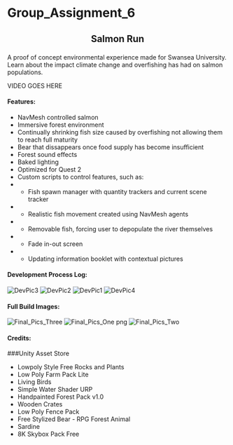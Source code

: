 # Group_Assignment_6

## <p align="center"> Salmon Run </p> 
A proof of concept environmental experience made for Swansea University.  
Learn about the impact climate change and overfishing has had on salmon populations.










VIDEO GOES HERE


#### Features:
* NavMesh controlled salmon  
* Immersive forest environment
* Continually shrinking fish size caused by overfishing not allowing them to reach full maturity  
* Bear that dissappears once food supply has become insufficient 
* Forest sound effects
* Baked lighting
* Optimized for Quest 2
* Custom scripts to control features, such as:   
* - Fish spawn manager with quantity trackers and current scene tracker 
* - Realistic fish movement created using NavMesh agents
* - Removable fish, forcing user to depopulate the river themselves
* - Fade in-out screen
* - Updating information booklet with contextual pictures

#### Development Process Log: 
![DevPic3](https://user-images.githubusercontent.com/115562974/215016450-d392558a-581f-479e-9f0d-ce723e6edd8d.jpg)
![DevPic2](https://user-images.githubusercontent.com/115562974/215016481-205957b7-57de-42a2-a456-14abf2a905cd.jpg)
![DevPic1](https://user-images.githubusercontent.com/115562974/215016491-f4618cf8-8d48-4f16-aaea-bfb28a6fa602.jpg)
![DevPic4](https://user-images.githubusercontent.com/115562974/215016496-a00896a3-4e18-4e08-bc26-9820825e9b89.jpg)





#### Full Build Images:  
![Final_Pics_Three](https://user-images.githubusercontent.com/115562974/215018891-5ee11e85-c179-479f-b02e-c0b2c8fb6966.jpg)
![Final_Pics_One png](https://user-images.githubusercontent.com/115562974/215018894-06c91037-8a5f-432c-8c3d-71ced21e827b.jpg)
![Final_Pics_Two](https://user-images.githubusercontent.com/115562974/215018895-36c514ac-5ae7-4a02-a75f-858e39c4d83d.jpg)






#### Credits:  

###Unity Asset Store
* Lowpoly Style Free Rocks and Plants
* Low Poly Farm Pack Lite
* Living Birds
* Simple Water Shader URP
* Handpainted Forest Pack v1.0
* Wooden Crates
* Low Poly Fence Pack
* Free Stylized Bear - RPG Forest Animal
* Sardine
* 8K Skybox Pack Free







